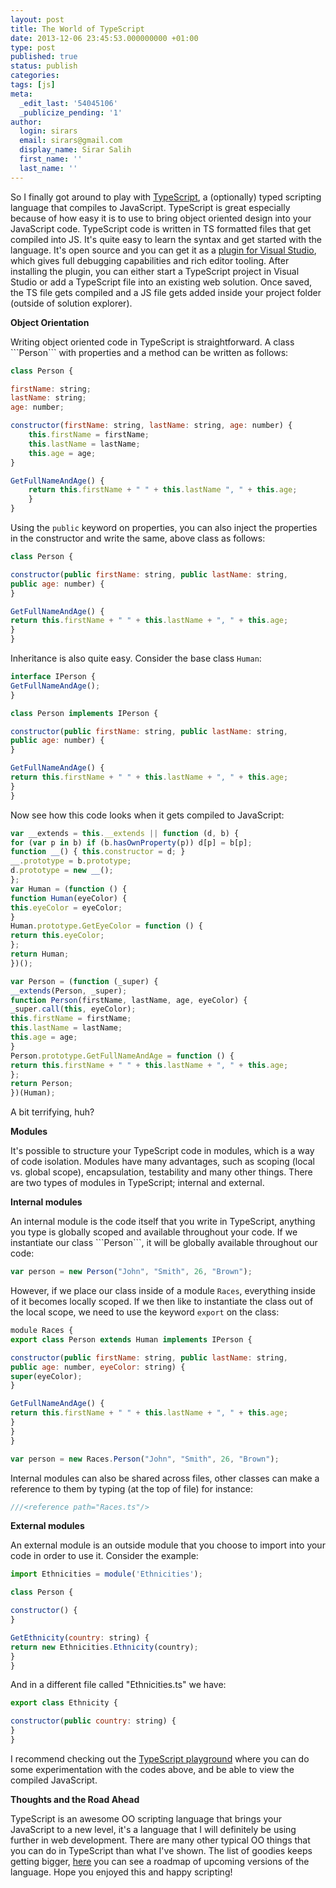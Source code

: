 ```yaml
---
layout: post
title: The World of TypeScript
date: 2013-12-06 23:45:53.000000000 +01:00
type: post
published: true
status: publish
categories:
tags: [js]
meta:
  _edit_last: '54045106'
  _publicize_pending: '1'
author:
  login: sirars
  email: sirars@gmail.com
  display_name: Sirar Salih
  first_name: ''
  last_name: ''
---
```

<p>So I finally got around to play with <a href="http://www.typescriptlang.org/" title="TypeScript">TypeScript</a>, a (optionally) typed scripting language that compiles to JavaScript. TypeScript is great especially because of how easy it is to use to bring object oriented design into your JavaScript code. TypeScript code is written in TS formatted files that get compiled into JS. It's quite easy to learn the syntax and get started with the language. It's open source and you can get it as a <a href="http://www.microsoft.com/en-us/download/details.aspx?id=34790" title="Plugin for Visual Studio">plugin for Visual Studio</a>, which gives full debugging capabilities and rich editor tooling. After installing the plugin, you can either start a TypeScript project in Visual Studio or add a TypeScript file into an existing web solution. Once saved, the TS file gets compiled and a JS file gets added inside your project folder (outside of solution explorer).</p>
<p><strong>Object Orientation</strong></p>
Writing object oriented code in TypeScript is straightforward. A class ```Person``` with properties and a method can be written as follows:
    
```javascript
class Person {

firstName: string;
lastName: string;
age: number;

constructor(firstName: string, lastName: string, age: number) {
    this.firstName = firstName;
    this.lastName = lastName;
    this.age = age;
}

GetFullNameAndAge() {
    return this.firstName + " " + this.lastName ", " + this.age;
    }
}
```

Using the ```public``` keyword on properties, you can also inject the properties in the constructor and write the same, above class as follows:

```javascript
class Person {

constructor(public firstName: string, public lastName: string,
public age: number) {
}

GetFullNameAndAge() {
return this.firstName + " " + this.lastName + ", " + this.age;
}
}
```

Inheritance is also quite easy. Consider the base class ```Human```:

```javascript
interface IPerson {
GetFullNameAndAge();
}

class Person implements IPerson {

constructor(public firstName: string, public lastName: string,
public age: number) {
}

GetFullNameAndAge() {
return this.firstName + " " + this.lastName + ", " + this.age;
}
}
```

Now see how this code looks when it gets compiled to JavaScript:

```javascript
var __extends = this.__extends || function (d, b) {
for (var p in b) if (b.hasOwnProperty(p)) d[p] = b[p];
function __() { this.constructor = d; }
__.prototype = b.prototype;
d.prototype = new __();
};
var Human = (function () {
function Human(eyeColor) {
this.eyeColor = eyeColor;
}
Human.prototype.GetEyeColor = function () {
return this.eyeColor;
};
return Human;
})();

var Person = (function (_super) {
__extends(Person, _super);
function Person(firstName, lastName, age, eyeColor) {
_super.call(this, eyeColor);
this.firstName = firstName;
this.lastName = lastName;
this.age = age;
}
Person.prototype.GetFullNameAndAge = function () {
return this.firstName + " " + this.lastName + ", " + this.age;
};
return Person;
})(Human);
```

A bit terrifying, huh?
<p><strong>Modules</strong></p>
<p>It's possible to structure your TypeScript code in modules, which is a way of code isolation. Modules have many advantages, such as scoping (local vs. global scope), encapsulation, testability‎ and many other things. There are two types of modules in TypeScript; internal and external. </p>
<p><strong>Internal modules</strong></p>
An internal module is the code itself that you write in TypeScript, anything you type is globally scoped and available throughout your code. If we instantiate our class ```Person```, it will be globally available throughout our code:

```javascript
var person = new Person("John", "Smith", 26, "Brown");
```

However, if we place our class inside of a module ```Races```, everything inside of it becomes locally scoped. If we then like to instantiate the class out of the local scope, we need to use the keyword ```export``` on the class:

```javascript
module Races {
export class Person extends Human implements IPerson {

constructor(public firstName: string, public lastName: string,
public age: number, eyeColor: string) {
super(eyeColor);
}

GetFullNameAndAge() {
return this.firstName + " " + this.lastName + ", " + this.age;
}
}
}

var person = new Races.Person("John", "Smith", 26, "Brown");
```

Internal modules can also be shared across files, other classes can make a reference to them by typing (at the top of file) for instance:

```javascript
///<reference path="Races.ts"/>
```

<p><strong>External modules</strong></p>
An external module is an outside module that you choose to import into your code in order to use it. Consider the example:

```javascript
import Ethnicities = module('Ethnicities');

class Person {

constructor() {
}

GetEthnicity(country: string) {
return new Ethnicities.Ethnicity(country);
}
}
```

And in a different file called "Ethnicities.ts" we have:

```javascript
export class Ethnicity {

constructor(public country: string) {
}
}
```

I recommend checking out the <a href="http://www.typescriptlang.org/Playground/" title="TypeScript playground">TypeScript playground</a> where you can do some experimentation with the codes above, and be able to view the compiled JavaScript.
<p><strong>Thoughts and the Road Ahead</strong>
<p>TypeScript is an awesome OO scripting language that brings your JavaScript to a new level, it's a language that I will definitely be using further in web development. There are many other typical OO things that you can do in TypeScript than what I've shown. The list of goodies keeps getting bigger, <a href="http://typescript.codeplex.com/wikipage?title=Roadmap" title="Roadmap TypeScript">here</a> you can see a roadmap of upcoming versions of the language. Hope you enjoyed this and happy scripting!</p>
